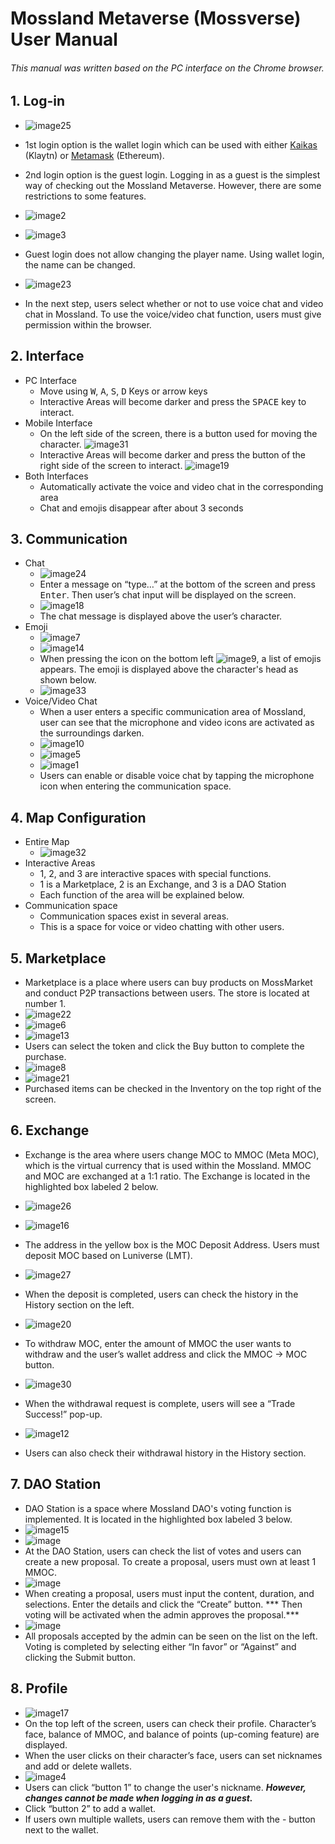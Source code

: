 Mossland Metaverse (Mossverse) User Manual
=============
###### This manual was written based on the PC interface on the Chrome browser.

## 1. Log-in
* ![image25](https://user-images.githubusercontent.com/13128375/197930180-d4d739b5-d085-459b-8b6f-e53f4a18cea4.png)

* 1st login option is the wallet login which can be used with either [Kaikas](https://chrome.google.com/webstore/detail/kaikas/jblndlipeogpafnldhgmapagcccfchpi?hl=en ) (Klaytn) or [Metamask](https://chrome.google.com/webstore/detail/metamask/nkbihfbeogaeaoehlefnkodbefgpgknn?hl=en ) (Ethereum).
* 2nd login option is the guest login. Logging in as a guest is the simplest way of checking out the Mossland Metaverse. However, there are some restrictions to some features. 
* ![image2](https://user-images.githubusercontent.com/13128375/197930223-54fcf8a8-dc9a-44b4-83a6-65b11ff1262e.png)
* ![image3](https://user-images.githubusercontent.com/13128375/197930264-7eb33672-629b-4144-9b97-5873ceef77cc.png)
* Guest login does not allow changing the player name. Using wallet login, the name can be changed. 
* ![image23](https://user-images.githubusercontent.com/13128375/197930341-1c75ae23-de6a-4d3f-b6d3-93e67242edaf.png)
* In the next step, users select whether or not to use voice chat and video chat in Mossland. To use the voice/video chat function, users must give permission within the browser.    

## 2. Interface
* PC Interface 
  * Move using <kbd>W</kbd>, <kbd>A</kbd>, <kbd>S</kbd>, <kbd>D</kbd> Keys or arrow keys  
  * Interactive Areas will become darker and press the <kbd>SPACE</kbd> key to interact.
* Mobile Interface
  * On the left side of the screen, there is a button used for moving the character. ![image31](https://user-images.githubusercontent.com/13128375/197930378-a21f010d-31a7-43d2-b743-8de13c508bfc.png)
  * Interactive Areas will become darker and press the button of the right side of the screen to interact. ![image19](https://user-images.githubusercontent.com/13128375/197930452-6fbdd3c8-fa8c-422d-b907-19c644eff76f.png) 
* Both Interfaces
  * Automatically activate the voice and video chat in the corresponding area
  * Chat and emojis disappear after about 3 seconds

## 3. Communication
* Chat
  * ![image24](https://user-images.githubusercontent.com/13128375/197930775-cfb1ffc6-595e-4ab0-87f7-2758f9dca11c.png)
  * Enter a message on “type…” at the bottom of the screen and press <kbd>Enter</kbd>. Then user’s chat input will be displayed on the screen.
  * ![image18](https://user-images.githubusercontent.com/13128375/197930825-6ee825e4-2066-4563-8283-fb4c89ffd333.png)
  * The chat message is displayed above the user’s character.
* Emoji
  * ![image7](https://user-images.githubusercontent.com/13128375/197930897-9a4160e9-bc6e-4d9f-a6a0-57135e966e7e.png)
  * ![image14](https://user-images.githubusercontent.com/13128375/197930965-8ec42b19-e24f-456a-b319-967e983106e5.png)
  * When pressing the icon on the bottom left ![image9](https://user-images.githubusercontent.com/13128375/197930982-6177e919-5a89-4ce5-9382-0f3d672fb46d.png), a list of emojis appears. The emoji is displayed above the character's head as shown below.
  * ![image33](https://user-images.githubusercontent.com/13128375/197931018-7e35cb3d-33fc-4be1-89c1-a8643236fb71.png)
* Voice/Video Chat 
  * When a user enters a specific communication area of Mossland, user can see that the microphone and video icons are activated as the surroundings darken.
  * ![image10](https://user-images.githubusercontent.com/13128375/197931046-1ef2a80c-e31b-4c12-a3ff-4b8471feab0c.gif)
  * ![image5](https://user-images.githubusercontent.com/13128375/197931067-f850229d-2392-4373-966b-c00269867bf3.png)
  * ![image1](https://user-images.githubusercontent.com/13128375/197931075-7bdd6ded-beb9-4bbf-bc75-20827abafc4b.png)
  * Users can enable or disable voice chat by tapping the microphone icon when entering the communication space.

## 4. Map Configuration
* Entire Map
  * ![image32](https://user-images.githubusercontent.com/13128375/197931130-417790b5-38ad-4b50-bca4-a8869b4cdf09.png)
* Interactive Areas
  * 1, 2, and 3 are interactive spaces with special functions.
  * 1 is a Marketplace, 2 is an Exchange, and 3 is a DAO Station
  * Each function of the area will be explained below.
* Communication space
  * Communication spaces exist in several areas.
  * This is a space for voice or video chatting with other users.

  
## 5. Marketplace
* Marketplace is a place where users can buy products on MossMarket and conduct P2P transactions between users. The store is located at number 1.
* ![image22](https://user-images.githubusercontent.com/13128375/197931175-efb5de35-b63b-4150-b647-9f9ecf173b5a.png)
* ![image6](https://user-images.githubusercontent.com/13128375/197931198-3f0c417b-3744-45aa-9072-55243732a1ef.png)
* ![image13](https://user-images.githubusercontent.com/13128375/197931223-713723bb-7679-4d1d-9e4c-3cc4baa202c6.png)
* Users can select the token and click the Buy button to complete the purchase.
* ![image8](https://user-images.githubusercontent.com/13128375/197931270-d17ed23e-fb56-4791-9711-918777c2f475.png)
* ![image21](https://user-images.githubusercontent.com/13128375/197931289-abc84a27-32bb-4dc2-b00b-db2d98e09c32.jpg)
* Purchased items can be checked in the Inventory on the top right of the screen.

## 6. Exchange
* Exchange is the area where users change MOC to MMOC (Meta MOC), which is the virtual currency that is used within the Mossland. MMOC and MOC are exchanged at a 1:1 ratio. The Exchange is located in the highlighted box labeled 2 below.
* ![image26](https://user-images.githubusercontent.com/13128375/197931337-b19677ba-d378-4387-a3f3-9b6ea7a075d2.png)
* ![image16](https://user-images.githubusercontent.com/13128375/197931391-53ec6a36-916a-41cb-964e-55d1fcf5d0f4.png)
* The address in the yellow box is the MOC Deposit Address. Users must deposit MOC based on Luniverse (LMT).
* ![image27](https://user-images.githubusercontent.com/13128375/197931409-b11af210-4b11-4095-91bc-4dc16bafa18b.png)

* When the deposit is completed, users can check the history in the History section on the left.
* ![image20](https://user-images.githubusercontent.com/13128375/197931539-bf5d8952-5063-4c4d-abf1-3fa465d7e400.png)
* To withdraw MOC, enter the amount of MMOC the user wants to withdraw and the user’s wallet address and click the MMOC → MOC button.
* ![image30](https://user-images.githubusercontent.com/13128375/197931583-11c63cae-32e2-4dde-b6be-927b76c8860d.png)
* When the withdrawal request is complete, users will see a “Trade Success!” pop-up.
* ![image12](https://user-images.githubusercontent.com/13128375/197931623-edf5fb13-3c2a-4afa-bbb3-fd5b434cdd61.png)
* Users can also check their withdrawal history in the History section.

## 7. DAO Station 
* DAO Station is a space where Mossland DAO's voting function is implemented. It is located in the highlighted box labeled 3 below.
* ![image15](https://user-images.githubusercontent.com/13128375/197931680-b066e4d4-33c9-473f-b987-e4780485e096.png)
* ![image](https://user-images.githubusercontent.com/107911929/197946798-6f006c80-8857-4d3c-8107-93828c4f6e27.png)
* At the DAO Station, users can check the list of votes and users can create a new proposal. To create a proposal, users must own at least 1 MMOC.
* ![image](https://user-images.githubusercontent.com/107911929/197946763-eaca4f2c-556b-4e59-801e-45bb441dab7d.png)
* When creating a proposal, users must input the content, duration, and selections. Enter the details and click the “Create” button.
*** Then voting will be activated when the admin approves the proposal.***
* ![image](https://user-images.githubusercontent.com/107911929/197946696-4f901314-b59b-4726-942a-b9aba31cdeda.png)
* All proposals accepted by the admin can be seen on the list on the left. Voting is completed by selecting either “In favor” or “Against” and clicking the Submit button.

## 8. Profile
* ![image17](https://user-images.githubusercontent.com/13128375/197931863-3fa7d89f-143b-4bf7-9278-2cf6febb9f4e.png)
* On the top left of the screen, users can check their profile. Character’s face, balance of MMOC, and balance of points (up-coming feature) are displayed. 
* When the user clicks on their character’s face, users can set nicknames and add or delete wallets.
* ![image4](https://user-images.githubusercontent.com/13128375/197931887-e9ccd3b7-972a-45c2-9b5c-4cd2299e4d7a.png)
* Users can click “button 1” to change the user's nickname. ***However, changes cannot be made when logging in as a guest.*** 
* Click “button 2” to add a wallet. 
* If users own multiple wallets, users can remove them with the - button next to the wallet.



  


  

